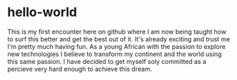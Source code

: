 # hello-world
This is my first encounter here on github where I am now being taught how to surf this better and get the best out of it. It's already exciting and trust me I'm pretty much having fun.
As a young African with the passion to explore new technologies I believe to transform my continent and the world using this same passion. I have decided to get myself soly committed as a percieve very hard enough to achieve this dream.
